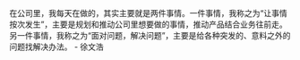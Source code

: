 在公司里，我每天在做的，其实主要就是两件事情。一件事情，我称之为“让事情按次发生”，主要是规划和推动公司里想要做的事情，推动产品结合业务往前走。另一件事情，我称之为“面对问题，解决问题”，主要是给各种突发的、意料之外的问题找解决办法。 - 徐文浩